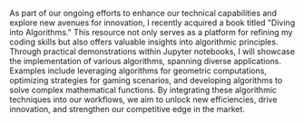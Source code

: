 
As part of our ongoing efforts to enhance our technical capabilities and explore new avenues for innovation, I recently acquired a book titled "Diving into Algorithms." This resource not only serves as a platform for refining my coding skills but also offers valuable insights into algorithmic principles. Through practical demonstrations within Jupyter notebooks, I will showcase the implementation of various algorithms, spanning diverse applications. Examples include leveraging algorithms for geometric computations, optimizing strategies for gaming scenarios, and developing algorithms to solve complex mathematical functions. By integrating these algorithmic techniques into our workflows, we aim to unlock new efficiencies, drive innovation, and strengthen our competitive edge in the market.
